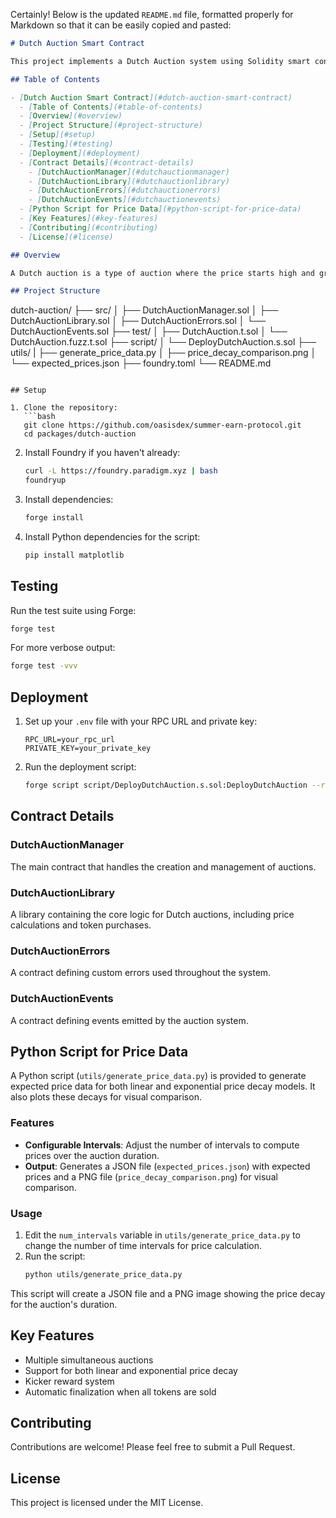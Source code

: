 Certainly! Below is the updated `README.md` file, formatted properly for Markdown so that it can be easily copied and pasted:

```markdown
# Dutch Auction Smart Contract

This project implements a Dutch Auction system using Solidity smart contracts. It's built and tested using the Foundry framework.

## Table of Contents

- [Dutch Auction Smart Contract](#dutch-auction-smart-contract)
  - [Table of Contents](#table-of-contents)
  - [Overview](#overview)
  - [Project Structure](#project-structure)
  - [Setup](#setup)
  - [Testing](#testing)
  - [Deployment](#deployment)
  - [Contract Details](#contract-details)
    - [DutchAuctionManager](#dutchauctionmanager)
    - [DutchAuctionLibrary](#dutchauctionlibrary)
    - [DutchAuctionErrors](#dutchauctionerrors)
    - [DutchAuctionEvents](#dutchauctionevents)
  - [Python Script for Price Data](#python-script-for-price-data)
  - [Key Features](#key-features)
  - [Contributing](#contributing)
  - [License](#license)

## Overview

A Dutch auction is a type of auction where the price starts high and gradually decreases until a buyer accepts the current price. This implementation allows for multiple auctions to be managed simultaneously, with features such as kicker rewards and support for different price decay models (linear and exponential).

## Project Structure

```
dutch-auction/
├── src/
│   ├── DutchAuctionManager.sol
│   ├── DutchAuctionLibrary.sol
│   ├── DutchAuctionErrors.sol
│   └── DutchAuctionEvents.sol
├── test/
│   ├── DutchAuction.t.sol
│   └── DutchAuction.fuzz.t.sol
├── script/
│   └── DeployDutchAuction.s.sol
├── utils/
|   ├── generate_price_data.py
│   ├── price_decay_comparison.png
│   └── expected_prices.json
├── foundry.toml
└── README.md
```

## Setup

1. Clone the repository:
   ```bash
   git clone https://github.com/oasisdex/summer-earn-protocol.git
   cd packages/dutch-auction
   ```

2. Install Foundry if you haven't already:
   ```bash
   curl -L https://foundry.paradigm.xyz | bash
   foundryup
   ```

3. Install dependencies:
   ```bash
   forge install
   ```

4. Install Python dependencies for the script:
   ```bash
   pip install matplotlib
   ```

## Testing

Run the test suite using Forge:

```bash
forge test
```

For more verbose output:

```bash
forge test -vvv
```

## Deployment

1. Set up your `.env` file with your RPC URL and private key:
   ```plaintext
   RPC_URL=your_rpc_url
   PRIVATE_KEY=your_private_key
   ```

2. Run the deployment script:
   ```bash
   forge script script/DeployDutchAuction.s.sol:DeployDutchAuction --rpc-url $RPC_URL --private-key $PRIVATE_KEY --broadcast
   ```

## Contract Details

### DutchAuctionManager

The main contract that handles the creation and management of auctions.

### DutchAuctionLibrary

A library containing the core logic for Dutch auctions, including price calculations and token purchases.

### DutchAuctionErrors

A contract defining custom errors used throughout the system.

### DutchAuctionEvents

A contract defining events emitted by the auction system.

## Python Script for Price Data

A Python script (`utils/generate_price_data.py`) is provided to generate expected price data for both linear and exponential price decay models. It also plots these decays for visual comparison.

### Features

- **Configurable Intervals**: Adjust the number of intervals to compute prices over the auction duration.
- **Output**: Generates a JSON file (`expected_prices.json`) with expected prices and a PNG file (`price_decay_comparison.png`) for visual comparison.

### Usage

1. Edit the `num_intervals` variable in `utils/generate_price_data.py` to change the number of time intervals for price calculation.
2. Run the script:
   ```bash
   python utils/generate_price_data.py
   ```

This script will create a JSON file and a PNG image showing the price decay for the auction's duration.

## Key Features

- Multiple simultaneous auctions
- Support for both linear and exponential price decay
- Kicker reward system
- Automatic finalization when all tokens are sold

## Contributing

Contributions are welcome! Please feel free to submit a Pull Request.

## License

This project is licensed under the MIT License.